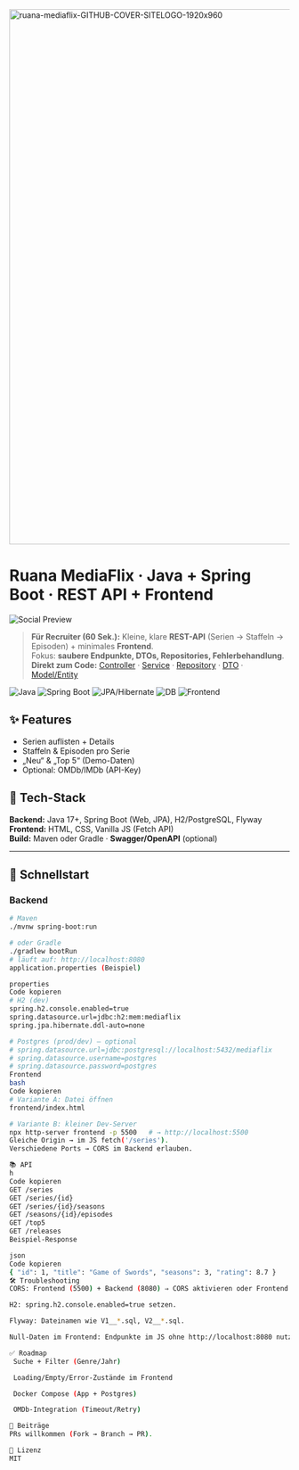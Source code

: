 <img width="1920" height="960" alt="ruana-mediaflix-GITHUB-COVER-SITELOGO-1920x960" src="https://github.com/user-attachments/assets/aa7b7d27-a96f-499d-a8f4-3e8b92ac6ed6" />

# Ruana MediaFlix · Java + Spring Boot · REST API + Frontend
![Social Preview](docs/cover.png)

> **Für Recruiter (60 Sek.):** Kleine, klare **REST-API** (Serien → Staffeln → Episoden) + minimales **Frontend**.  
> Fokus: **saubere Endpunkte, DTOs, Repositories, Fehlerbehandlung**.  
> **Direkt zum Code:** [Controller](https://github.com/RuanaRamos/mediaflix/tree/main/src/main/java/br/com/ruana/mediaflix/controller) · [Service](https://github.com/RuanaRamos/mediaflix/tree/main/src/main/java/br/com/ruana/mediaflix/service) · [Repository](https://github.com/RuanaRamos/mediaflix/tree/main/src/main/java/br/com/ruana/mediaflix/repository) · [DTO](https://github.com/RuanaRamos/mediaflix/tree/main/src/main/java/br/com/ruana/mediaflix/dto) · [Model/Entity](https://github.com/RuanaRamos/mediaflix/tree/main/src/main/java/br/com/ruana/mediaflix/model)

<p align="left">
  <img alt="Java" src="https://img.shields.io/badge/Java-17%2B-red">
  <img alt="Spring Boot" src="https://img.shields.io/badge/Spring%20Boot-API-green">
  <img alt="JPA/Hibernate" src="https://img.shields.io/badge/JPA-Hibernate-blue">
  <img alt="DB" src="https://img.shields.io/badge/DB-H2%20%7C%20PostgreSQL-lightgrey">
  <img alt="Frontend" src="https://img.shields.io/badge/Frontend-HTML%20%7C%20CSS%20%7C%20JS-informational">
</p>

## ✨ Features
- Serien auflisten + Details  
- Staffeln & Episoden pro Serie  
- „Neu“ & „Top 5“ (Demo-Daten)  
- Optional: OMDb/IMDb (API-Key)

## 🧰 Tech-Stack
**Backend:** Java 17+, Spring Boot (Web, JPA), H2/PostgreSQL, Flyway  
**Frontend:** HTML, CSS, Vanilla JS (Fetch API)  
**Build:** Maven oder Gradle · **Swagger/OpenAPI** (optional)

---

## 🚀 Schnellstart

### Backend
```bash
# Maven
./mvnw spring-boot:run

# oder Gradle
./gradlew bootRun
# läuft auf: http://localhost:8080
application.properties (Beispiel)

properties
Code kopieren
# H2 (dev)
spring.h2.console.enabled=true
spring.datasource.url=jdbc:h2:mem:mediaflix
spring.jpa.hibernate.ddl-auto=none

# Postgres (prod/dev) – optional
# spring.datasource.url=jdbc:postgresql://localhost:5432/mediaflix
# spring.datasource.username=postgres
# spring.datasource.password=postgres
Frontend
bash
Code kopieren
# Variante A: Datei öffnen
frontend/index.html

# Variante B: kleiner Dev-Server
npx http-server frontend -p 5500   # → http://localhost:5500
Gleiche Origin → im JS fetch('/series').
Verschiedene Ports → CORS im Backend erlauben.

📚 API
h
Code kopieren
GET /series
GET /series/{id}
GET /series/{id}/seasons
GET /seasons/{id}/episodes
GET /top5
GET /releases
Beispiel-Response

json
Code kopieren
{ "id": 1, "title": "Game of Swords", "seasons": 3, "rating": 8.7 }
🛠️ Troubleshooting
CORS: Frontend (5500) + Backend (8080) ⇒ CORS aktivieren oder Frontend über 8080 serven.

H2: spring.h2.console.enabled=true setzen.

Flyway: Dateinamen wie V1__*.sql, V2__*.sql.

Null-Daten im Frontend: Endpunkte im JS ohne http://localhost:8080 nutzen, wenn gleiche Origin.

✅ Roadmap
 Suche + Filter (Genre/Jahr)

 Loading/Empty/Error-Zustände im Frontend

 Docker Compose (App + Postgres)

 OMDb-Integration (Timeout/Retry)

🤝 Beiträge
PRs willkommen (Fork → Branch → PR).

📄 Lizenz
MIT
